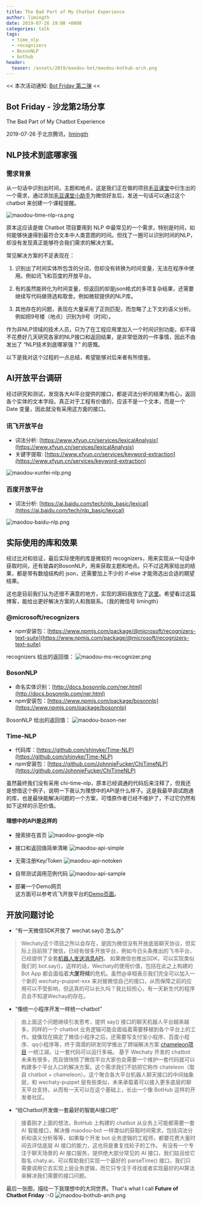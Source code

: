 ```yaml
---
title: The Bad Part of My Chatbot Experience
author: limingth
date: 2019-07-26 19:00 +0800
categories: talk
tags:
  - time_nlp
  - recognizers
  - BosonNLP
  - bothub
header:
  teaser: /assets/2019/maodou-bot/maodou-bothub-arch.png
---
```


<< 本次活动通知: [Bot Friday 第二弹](https://blog.chatie.io/bot-friday-second/) <<

## Bot Friday - 沙龙第2场分享

The Bad Part of My Chatbot Experience

2019-07-26 于北京腾讯，[limingth](https://github.com/limingth)

## NLP技术到底哪家强

### 需求背景

从一句话中识别出时间，主题和地点，这是我们正在做的项目[毛豆课堂](https://blog.chatie.io/send-miniprogram-using-padpro/)中衍生出的一个需求，通过添加[毛豆课堂小助手](https://blog.chatie.io/assets/2019/maodou-ketang-qrcode.png)为微信好友后，发送一句话可以通过这个 chatbot 来创建一个课程提醒。

![maodou-time-nlp-ra.png](/assets/2019/maodou-bot/maodou-time-nlp-ra.png)

原本这应该是做 Chatbot 项目要用到 NLP 中最常见的一个需求，特别是时间，如何能够快速得到最符合文本中人类意图的时间。但找了一圈可以识别时间的NLP，却没有发现真正能够符合我们需求的解决方案。

常见解决方案的不足表现在：

1. 识别出了时间实体所包含的分词，但却没有转换为时间变量，无法在程序中使用。例如讯飞和百度的开放平台。

2. 有的虽然能转化为时间变量，但返回的却是json格式的多项复杂结果，还需要继续写代码做筛选和取舍。例如微软提供的NLP库。

3. 其他存在的问题，表现在大量采用了正则匹配，而忽略了上下文的语义分析。例如把9号楼（地点）识别为9号（时间）。

作为非NLP领域的技术人员，只为了在工程应用里加入一个时间识别功能，却不得不花费好几天研究各家的NLP接口和返回结果，是非常低效的一件事情，因此不由发出了 “NLP技术到底哪家强？” 的感慨。

以下是我对这个过程的一点总结，希望能够对后来者有所借鉴。

<!--more-->

## AI开放平台调研

经过研究和测试，发现各大AI平台提供的接口，都是词法分析的结果为核心，返回各个实体的文本字段。真正对于工程有价值的，应该不是一个文本，而是一个 Date 变量，因此就没有采用这方面的接口。

### 讯飞开放平台
* 词法分析: [https://www.xfyun.cn/services/lexicalAnalysis](https://www.xfyun.cn/services/lexicalAnalysis)
* 关键字提取: [https://www.xfyun.cn/services/keyword-extraction](https://www.xfyun.cn/services/keyword-extraction)

![maodou-xunfei-nlp.png](/assets/2019/maodou-bot/maodou-xunfei-nlp.png)

### 百度开放平台
* 词法分析: [https://ai.baidu.com/tech/nlp_basic/lexical](https://ai.baidu.com/tech/nlp_basic/lexical)

![maodou-baidu-nlp.png](/assets/2019/maodou-bot/maodou-baidu-nlp.png)

## 实际使用的库和效果

经过比对和验证，最后实际使用的库是微软的 recognizers，用来实现从一句话中获取时间，还有玻森的BosonNLP，用来获取主题和地点。只不过这两家给出的结果，都是带有数组结构的 json，还需要加上不少的 if-else 才能筛选出合适的期望结果。

这也是目前我们认为还很不满意的地方，实现的源码我放在了[这里](https://github.com/maodouio/wechaty-getting-started/blob/master/examples/third-party/maodou/maodou-nlp.js)。希望看过这篇博客，能给出更好解决方案的人和我联系。（我的微信号 limingth）

### @microsoft/recognizers

* npm安装包：[https://www.npmjs.com/package/@microsoft/recognizers-text-suite](https://www.npmjs.com/package/@microsoft/recognizers-text-suite)

recognizers 给出的返回值：
![maodou-ms-recognizer.png](/assets/2019/maodou-bot/maodou-ms-recognizer.png)

### BosonNLP

* 命名实体识别：[http://docs.bosonnlp.com/ner.html](http://docs.bosonnlp.com/ner.html)
* npm安装包：[https://www.npmjs.com/package/bosonnlp](https://www.npmjs.com/package/bosonnlp)

BosonNLP 给出的返回值：
![maodou-boson-ner](/assets/2019/maodou-bot/maodou-boson-ner.png)

### Time-NLP

* 代码库：[https://github.com/shinyke/Time-NLP](https://github.com/shinyke/Time-NLP)
* npm安装包：[https://github.com/JohnnieFucker/ChiTimeNLP](https://github.com/JohnnieFucker/ChiTimeNLP)

虽然最终我们没有采用 chi-time-nlp，原本已经调通的代码后来注释了，但我还是想借这个例子，说明一下我认为理想中的API是什么样子。这是我最早调试跑通的库，也是最快能解决问题的一个方案，可惜原作者已经不维护了，不过它仍然有如下这样的示范价值。

#### 理想中的API是这样的

* 搜索排在首页
![maodou-google-nlp](/assets/2019/maodou-bot/maodou-google-nlp.png)

* 接口和返回值简单清晰
![maodou-api-simple](/assets/2019/maodou-bot/maodou-api-simple.png)

* 无需注册Key/Token
![maodou-api-notoken](/assets/2019/maodou-bot/maodou-api-notoken.png)

* 自带测试调用范例代码
![maodou-api-sample](/assets/2019/maodou-bot/maodou-api-sample.png)

* 部署一个Demo网页  
这方面可以参考讯飞开放平台的[Demo页面](https://www.xfyun.cn/services/lexicalAnalysis)。

## 开放问题讨论

* “有一天微信SDK开放了 wechat.say() 怎么办”  

> Wechaty这个项目之所以会存在，是因为微信没有开放底层聊天协议，但实际上目前除了微信，已经有很多开放平台，例如今日头条推出的飞书平台，已经提供了全套[机器人发送消息API](https://open.feishu.cn/document/ukTMukTMukTM/uUjNz4SN2MjL1YzM)。
> 如果微信也推出SDK，可以实现类似我们的 bot.say()，这样的话，Wechaty的使用价值，包括在此之上构建的 Bot App 都会面临着**大厦将倾**的危机。虽然@卓桓表示我们完全可以加入一个新的 wechaty-puppet-xxx 来对接微信自己的接口，从而保障之前的应用可以不受影响，但这真的可以长久吗？我比较担心，有一天新生代的程序员会不知道Wechay的存在。

* “像统一小程序开发一样统一chatbot”

> 由上面这个问题继续引发思考，提供 say() 接口的聊天机器人平台越来越多，同样的一个 chatbot 业务逻辑可能会面临着需要移植到各个平台上的工作。就像现在搞定了微信小程序之后，还需要写支付宝小程序、百度小程序、qq小程序等，终于滴滴的研发同学推出了跨端解决方案 [chameleon项目](https://github.com/didi/chameleon) 一统江湖，让一套代码可以运行多端。
> 基于 Wechaty 开发的 chatbot 未来有很多，而且很快除了微信平台大家也会需要一个维护一套代码就可以构建多个平台入口的解决方案。这个需求我们不妨把它称作 chateleon（取自 chatbot + chameleon）。这个聚合各大平台机器人聊天接口的中间抽象层，和 wechaty-puppet 层有些类似，未来承载着可以接入更多底层的聊天平台支持，从而有一天可以在这个基础上，长出一个像 BotHub 这样的开发者社区。

* “给Chatbot开发做一套最好的智能AI接口吧”

> 接着刚才上面的想法，BotHub 上构建的 chatbot 从业务上可能都需要一套 AI 智能接口，解决像 maodou-bot 一样类似的获取时间需求，包括词法分析和语义分析等等，如果每个开发 bot 业务逻辑的工程师，都要花费大量时间去评估底层 AI 接口的能力，这也将是重复找轮子的工作。
> 有没有一个专注于聊天场景的 AI 接口服务，提供绝大部分常见的 AI 接口，我们姑且给它取名 chaty.ai，可以帮助我们实现一个最好的 parseTime() 接口，我们只需要调用它去实现上层业务逻辑，而它只专注于寻找或者实现最好的AI算法来解决我们需要的接口问题。

最后一张图，描绘一下我理想中的大同世界。That's what I call **Future of Chatbot Friday** :-O
![maodou-bothub-arch.png](/assets/2019/maodou-bot/maodou-bothub-arch.png)
